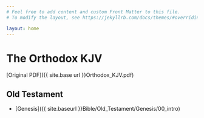 ```yaml
---
# Feel free to add content and custom Front Matter to this file.
# To modify the layout, see https://jekyllrb.com/docs/themes/#overriding-theme-defaults

layout: home
---
```


# The Orthodox KJV

[Original PDF]({{ site.base url }}Orthodox_KJV.pdf)

## Old Testament
- [Genesis]({{ site.baseurl }}Bible/Old_Testament/Genesis/00_intro)